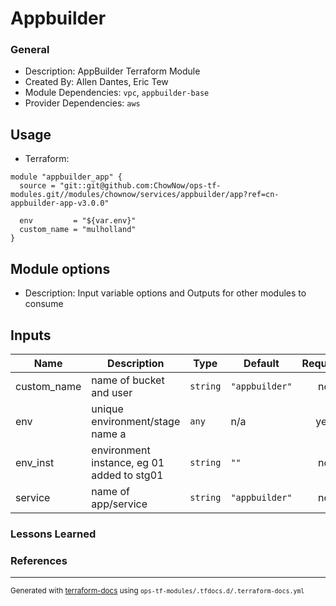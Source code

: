 <!-- BEGIN_TF_DOCS -->
# Appbuilder

### General

* Description: AppBuilder Terraform Module
* Created By: Allen Dantes, Eric Tew
* Module Dependencies: `vpc`, `appbuilder-base`
* Provider Dependencies: `aws`

## Usage

* Terraform:

```hcl
module "appbuilder_app" {
  source = "git::git@github.com:ChowNow/ops-tf-modules.git//modules/chownow/services/appbuilder/app?ref=cn-appbuilder-app-v3.0.0"

  env         = "${var.env}"
  custom_name = "mulholland"
}
```

## Module options

* Description: Input variable options and Outputs for other modules to consume

## Inputs

| Name | Description | Type | Default | Required |
|------|-------------|------|---------|:--------:|
| custom\_name | name of bucket and user | `string` | `"appbuilder"` | no |
| env | unique environment/stage name a | `any` | n/a | yes |
| env\_inst | environment instance, eg 01 added to stg01 | `string` | `""` | no |
| service | name of app/service | `string` | `"appbuilder"` | no |



### Lessons Learned


### References

---

<sub>Generated with [terraform-docs](https://terraform-docs.io/) using `ops-tf-modules/.tfdocs.d/.terraform-docs.yml`<sub>
<!-- END_TF_DOCS -->